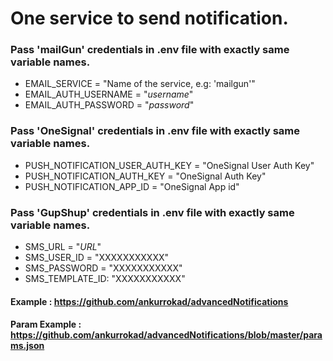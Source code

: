 # One service to send notification.

### Pass 'mailGun' credentials in .env file with exactly same variable names.
- EMAIL_SERVICE = "Name of the service, e.g: 'mailgun'"
- EMAIL_AUTH_USERNAME = "*username*"
- EMAIL_AUTH_PASSWORD = "*password*"


### Pass 'OneSignal' credentials in .env file with exactly same variable names.
- PUSH_NOTIFICATION_USER_AUTH_KEY = "OneSignal User Auth Key"
- PUSH_NOTIFICATION_AUTH_KEY = "OneSignal Auth Key"
- PUSH_NOTIFICATION_APP_ID = "OneSignal App id"


### Pass 'GupShup' credentials in .env file with exactly same variable names.
- SMS_URL = "*URL*"
- SMS_USER_ID = "XXXXXXXXXXX"
- SMS_PASSWORD = "XXXXXXXXXXX"
- SMS_TEMPLATE_ID: "XXXXXXXXXXX"


#### Example : https://github.com/ankurrokad/advancedNotifications
#### Param Example : https://github.com/ankurrokad/advancedNotifications/blob/master/params.json




